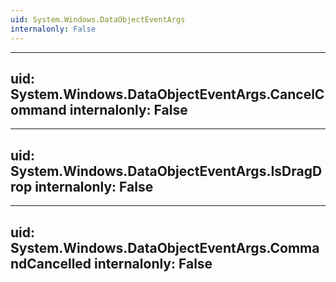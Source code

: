```yaml
---
uid: System.Windows.DataObjectEventArgs
internalonly: False
---
```


---
uid: System.Windows.DataObjectEventArgs.CancelCommand
internalonly: False
---

---
uid: System.Windows.DataObjectEventArgs.IsDragDrop
internalonly: False
---

---
uid: System.Windows.DataObjectEventArgs.CommandCancelled
internalonly: False
---
